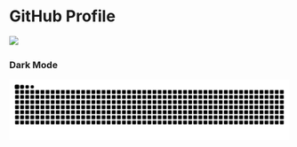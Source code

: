# GitHub Profile

<img src="https://readme-typing-svg.demolab.com?font=Inconsolata&weight=500&size=50&duration=4000&pause=300&color=008cff&center=true&vCenter=true&multiline=true&repeat=false&random=false&width=1300&height=140&lines=Hello+hello+I'm+Hassan;and I'm studying computer and communications engineering%E2%9C%A9" width="70%" />

### Dark Mode
![GitHub Contribution Grid Snake Dark SVG](assets/snake.svg)
